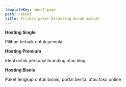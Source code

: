```yaml
---
templateKey: about-page
path: /about
title: Pilihan paket dihosting murah meriah
---
```



**Hosting Single**

Pilihan terbaik untuk pemula



**Hosting Premium**

Ideal untuk personal branding atau blog



**Hosting Bisnis**

Paket lengkap untuk bisnis, portal berita, atau toko online